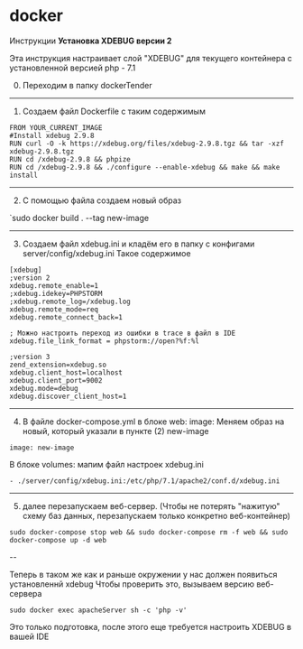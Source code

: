 # docker
Инструкции
**Установка XDEBUG версии 2**

Эта инструкция настраивает слой "XDEBUG" для текущего контейнера с установленной версией php - 7.1

0. Переходим в папку dockerTender 

---

1. Создаем файл Dockerfile  с таким содержимым

```
FROM YOUR_CURRENT_IMAGE
#Install xdebug 2.9.8
RUN curl -O -k https://xdebug.org/files/xdebug-2.9.8.tgz && tar -xzf xdebug-2.9.8.tgz
RUN cd /xdebug-2.9.8 && phpize
RUN cd /xdebug-2.9.8 && ./configure --enable-xdebug && make && make install
```
---

2. С помощью файла создаем новый образ

`sudo docker build . --tag new-image

---

3. Создаем файл xdebug.ini и кладём его в папку с конфигами server/config/xdebug.ini
Такое содержимое 
```
[xdebug]
;version 2
xdebug.remote_enable=1
;xdebug.idekey=PHPSTORM
;xdebug.remote_log=/xdebug.log
xdebug.remote_mode=req
xdebug.remote_connect_back=1

; Можно настроить переход из ошибки в trace в файл в IDE
xdebug.file_link_format = phpstorm://open?%f:%l

;version 3
zend_extension=xdebug.so
xdebug.client_host=localhost
xdebug.client_port=9002
xdebug.mode=debug
xdebug.discover_client_host=1
```
---

4. В файле docker-compose.yml в блоке web: image: Меняем образ на новый, который указали в пункте (2) new-image
```
image: new-image
```
В блоке volumes: мапим файл настроек xdebug.ini
```
- ./server/config/xdebug.ini:/etc/php/7.1/apache2/conf.d/xdebug.ini
```

---

5. далее перезапускаем веб-сервер. (Чтобы не потерять "нажитую" схему баз данных, перезапускаем только конкретно веб-контейнер)

`sudo docker-compose stop web && sudo docker-compose rm -f web && sudo docker-compose up -d web`

--

Теперь в таком же как и раньше окружении у нас должен появиться установленнй xdebug
Чтобы проверить это, вызываем версию веб-сервера

`sudo docker exec apacheServer sh -c 'php -v'`

Это только подготовка, после этого еще требуется настроить XDEBUG в вашей IDE
